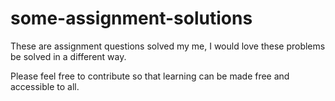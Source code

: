 # some-assignment-solutions

These are assignment questions solved my me, I would love these problems be solved in a different way.

Please feel free to contribute so that learning can be made free and accessible to all.
